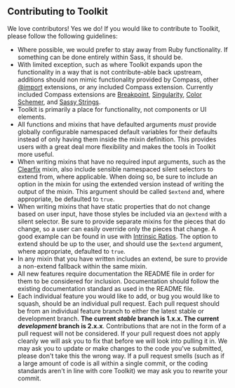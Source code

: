 ## Contributing to Toolkit

We love contributors! Yes we do! If you would like to contribute to Toolkit, please follow the following guidelines:

* Where possible, we would prefer to stay away from Ruby functionality. If something can be done entirely within Sass, it should be.
* With limited exception, such as where Toolkit expands upon the functionality in a way that is not contribute-able back upstream, additions should non mimic functionality provided by Compass, other [@import](https://github.com/at-import) extensions, or any included Compass extension. Currently included Compass extensions are [Breakpoint](https://github.com/at-import/breakpoint), [Singularity](https://github.com/at-import/Singularity), [Color Schemer](https://github.com/at-import/color-schemer), and [Sassy Strings](https://github.com/Snugug/Sassy-Strings).
* Toolkit is primarily a place for functionality, not components or UI elements.
* All functions and mixins that have defaulted arguments *must* provide globally configurable namespaced default variables for their defaults instead of only having them inside the mixin definition. This provides users with a great deal more flexibility and makes the tools in Toolkit more useful.
* When writing mixins that have no required input arguments, such as the [Clearfix](https://github.com/at-import/toolkit/blob/master/compass/stylesheets/toolkit/_clearfix.scss) mixin, also include sensible namespaced silent selectors to extend from, where applicable. When doing so, be sure to include an option in the mixin for using the extended version instead of writing the output of the mixin. This argument should be called `$extend` and, where appropriate, be defaulted to `true`.
* When writing mixins that have static properties that do not change based on user input, have those styles be included via an `@extend` with a silent selector. Be sure to provide separate mixins for the pieces that do change, so a user can easily override only the pieces that change. A good example can be found in use with [Intrinsic Ratios](https://github.com/at-import/toolkit/blob/master/compass/stylesheets/toolkit/_intrinsic-ratio.scss). The option to extend should be up to the user, and should use the `$extend` argument, where appropriate, defaulted to `true`.
* In any mixin that you have written includes an extend, be sure to provide a non-extend fallback within the same mixin.
* All new features require documentation the README file in order for them to be considered for inclusion. Documentation should follow the existing documentation standard as used in the README file. 
* Each individual feature you would like to add, or bug you would like to squash, should be an individual pull request. Each pull request should be from an individual feature branch to either the latest stable or development branch. **The current *stable* branch is 1.x.x. The current *development* branch is 2.x.x**. Contributions that are not in the form of a pull request will not be considered. If your pull request does not apply cleanly we will ask you to fix that before we will look into pulling it in. We may ask you to update or make changes to the code you've submitted, please don't take this the wrong way. If a pull request smells (such as if a large amount of code is all within a single commit, or the coding standards aren't in line with core Toolkit) we may ask you to rewrite your commit.
